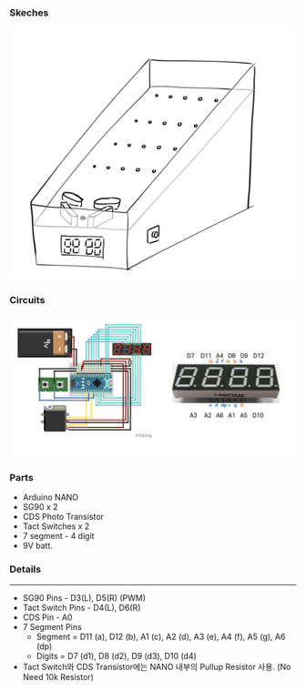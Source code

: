 ### Skeches
<img src="./public/Sedu_Pinball_Sketch.jpeg">

### Circuits
<img src="./public/Sedu_Pinball_Circuit_IMG.png">

### Parts
* Arduino NANO
* SG90 x 2
* CDS Photo Transistor
* Tact Switches x 2
* 7 segment - 4 digit
* 9V batt.

### Details
---
* SG90 Pins - D3(L), D5(R) (PWM)
* Tact Switch Pins - D4(L), D6(R)
* CDS Pin - A0
* 7 Segment Pins
  * Segment = D11 (a), D12 (b), A1 (c), A2 (d), A3 (e), A4 (f), A5 (g), A6 (dp)  
  * Digits = D7 (d1), D8 (d2), D9 (d3), D10 (d4)  
* Tact Switch와 CDS Transistor에는 NANO 내부의 Pullup Resistor 사용. (No Need 10k Resistor)